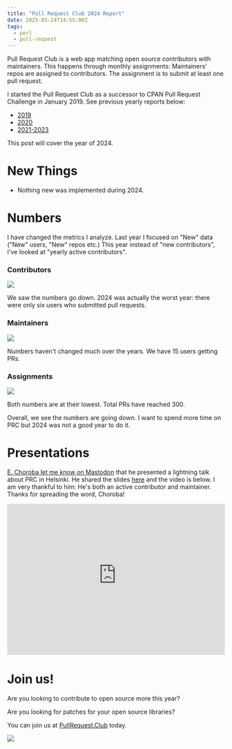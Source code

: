 ```yaml
---
title: "Pull Request Club 2024 Report"
date: 2025-05-24T14:55:00Z
tags:
  - perl
  - pull-request
---
```


Pull Request Club is a web app matching open source contributors with maintainers. This happens through monthly assignments: Maintainers' repos are assigned to contributors. The assignment is to submit at least one pull request.

I started the Pull Request Club as a successor to CPAN Pull Request Challenge in January 2019. See previous yearly reports below:
- [2019](/pull-request-club-2019-report)
- [2020](/pull-request-club-2020-report)
- [2021-2023](/pull-request-club-2021-2023-report)

This post will cover the year of 2024.


# New Things

- Nothing new was implemented during 2024.


# Numbers

I have changed the metrics I analyze. Last year I focused on "New" data ("New" users, "New" repos etc.) This year instead of "new contributors", I've looked at "yearly active contributors".

### Contributors

![](/images/prc-2024-contributors.svg)

We saw the numbers go down. 2024 was actually the worst year: there were only six users who submitted pull requests.

### Maintainers

![](/images/prc-2024-maintainers.svg)

Numbers haven't changed much over the years. We have 15 users getting PRs.

### Assignments

![](/images/prc-2024-assignments.svg)

Both numbers are at their lowest. Total PRs have reached 300.

Overall, we see the numbers are going down. I want to spend more time on PRC but 2024 was not a good year to do it.

# Presentations

[E. Choroba let me know on Mastodon](https://floss.social/@choroba@mastodon.social/112501967649559284) that he presented a lightning talk about PRC in Helsinki. He shared the slides [here](https://e-choroba.eu/23-prclub/index.html#(1)) and the video is below. I am very thankful to him: He's both an active contributor and maintainer. Thanks for spreading the word, Choroba!

<iframe width="100%" height="350" src="https://www.youtube-nocookie.com/embed/XteTIadspfI?si=KsF1mhdpFbi4hK8_&amp;start=2069" frameborder="0" allowfullscreen></iframe>


# Join us!

Are you looking to contribute to open source more this year?

Are you looking for patches for your open source libraries?

You can join us at [PullRequest.Club](https://pullrequest.club) today.

![](/images/prc-join.jpg)
